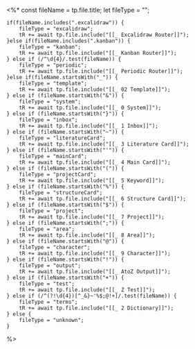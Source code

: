 <%*
    const fileName = tp.file.title;
    let fileType = "";

    if(fileName.includes(".excalidraw")) {
        fileType = "excalidraw";
        tR += await tp.file.include("[[_ Excalidraw Router]]");
    }else if(fileName.includes(".kanban")) {
        fileType = "kanban";
        tR += await tp.file.include("[[_ Kanban Router]]");
    } else if (/^\d{4}/.test(fileName)) {
        fileType = "periodic";
        tR += await tp.file.include("[[_ Periodic Router]]");
    }else if(fileName.startsWith("_")) {
        fileType = "template";
        tR += await tp.file.include("[[_ 02 Template]]");
    } else if (fileName.startsWith("&")) {
        fileType = "system";
        tR += await tp.file.include("[[_ 0 System]]");
    } else if (fileName.startsWith("}")) {
        fileType = "inbox";
        tR += await tp.file.include("[[_ 1 Inbox]]");
    } else if (fileName.startsWith("~")) {
        fileType = "literatureCard";
        tR += await tp.file.include("[[_ 3 Literature Card]]");
    } else if (fileName.startsWith("'")) {
        fileType = "mainCard";
        tR += await tp.file.include("[[_ 4 Main Card]]");
    } else if (fileName.startsWith("(")) {
        fileType = "projectCard";
        tR += await tp.file.include("[[_ 5 Keyword]]");
    } else if (fileName.startsWith("%")) {
        fileType = "structureCard";
        tR += await tp.file.include("[[_ 6 Structure Card]]");
    } else if (fileName.startsWith("$")) {
        fileType = "project";
        tR += await tp.file.include("[[_ 7 Project]]");
    } else if (fileName.startsWith(";")) {
        fileType = "area";
        tR += await tp.file.include("[[_ 8 Area]]");
    } else if (fileName.startsWith("@")) {
        fileType = "character";
        tR += await tp.file.include("[[_ 9 Character]]");
    } else if (fileName.startsWith("!")) {
        fileType = "output";
        tR += await tp.file.include("[[_ AtoZ Output]]");
    } else if (fileName.startsWith("+")) {
        fileType = "test";
        tR += await tp.file.include("[[_ Z Test]]");
    } else if (/^(?!\d{4})[^_&}~'%$;@!+]/.test(fileName)) {
        fileType = "terms";
        tR += await tp.file.include("[[_ 2 Dictionary]]");
    } else {
        fileType = "unknown";
    }


%>